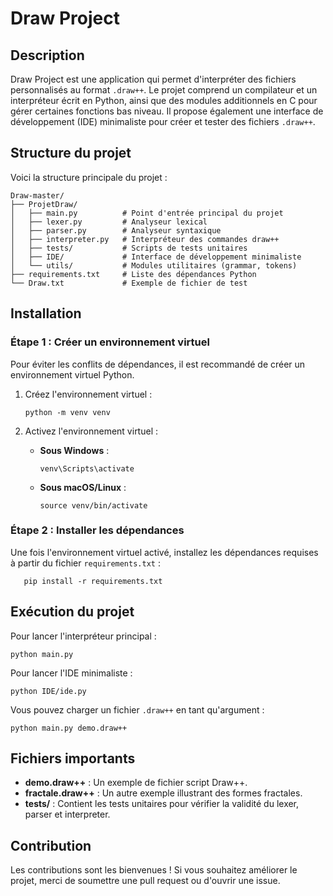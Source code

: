 # Draw Project

## Description
Draw Project est une application qui permet d'interpréter des fichiers personnalisés au format `.draw++`. Le projet comprend un compilateur et un interpréteur écrit en Python, ainsi que des modules additionnels en C pour gérer certaines fonctions bas niveau. Il propose également une interface de développement (IDE) minimaliste pour créer et tester des fichiers `.draw++`.

## Structure du projet
Voici la structure principale du projet :

```
Draw-master/
├── ProjetDraw/
│   ├── main.py          # Point d'entrée principal du projet
│   ├── lexer.py         # Analyseur lexical
│   ├── parser.py        # Analyseur syntaxique
│   ├── interpreter.py   # Interpréteur des commandes draw++
│   ├── tests/           # Scripts de tests unitaires
│   ├── IDE/             # Interface de développement minimaliste
│   └── utils/           # Modules utilitaires (grammar, tokens)
├── requirements.txt     # Liste des dépendances Python
└── Draw.txt             # Exemple de fichier de test
```

## Installation
### Étape 1 : Créer un environnement virtuel
Pour éviter les conflits de dépendances, il est recommandé de créer un environnement virtuel Python.

1. Créez l'environnement virtuel :
   ```
   python -m venv venv
   ```

2. Activez l'environnement virtuel :
   - **Sous Windows** :
     ```
     venv\Scripts\activate
     ```
   - **Sous macOS/Linux** :
     ```
     source venv/bin/activate
     ```

### Étape 2 : Installer les dépendances
Une fois l'environnement virtuel activé, installez les dépendances requises à partir du fichier `requirements.txt` :
```
   pip install -r requirements.txt
```

## Exécution du projet
Pour lancer l'interpréteur principal :
```
python main.py
```
Pour lancer l'IDE minimaliste : 
```
python IDE/ide.py

```
Vous pouvez charger un fichier `.draw++` en tant qu'argument :
```
python main.py demo.draw++
```

## Fichiers importants
- **demo.draw++** : Un exemple de fichier script Draw++.
- **fractale.draw++** : Un autre exemple illustrant des formes fractales.
- **tests/** : Contient les tests unitaires pour vérifier la validité du lexer, parser et interpreter.

## Contribution
Les contributions sont les bienvenues ! Si vous souhaitez améliorer le projet, merci de soumettre une pull request ou d'ouvrir une issue.

